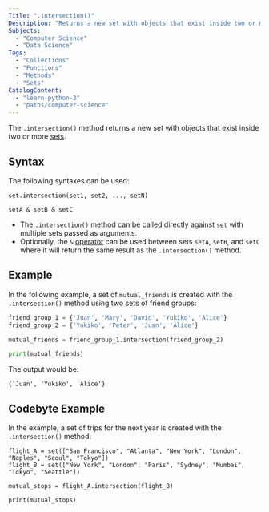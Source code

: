 ```yaml
---
Title: ".intersection()"
Description: "Returns a new set with objects that exist inside two or more sets"
Subjects:
  - "Computer Science"
  - "Data Science"
Tags:
  - "Collections"
  - "Functions"
  - "Methods"
  - "Sets"
CatalogContent:
  - "learn-python-3"
  - "paths/computer-science"
---
```


The `.intersection()` method returns a new set with objects that exist inside two or more [sets](https://www.codecademy.com/resources/docs/python/sets).

## Syntax

The following syntaxes can be used:

```pseudo
set.intersection(set1, set2, ..., setN)

setA & setB & setC
```

- The `.intersection()` method can be called directly against `set` with multiple sets passed as arguments.
- Optionally, the `&` [operator](https://www.codecademy.com/resources/docs/python/operators) can be used between sets `setA`, `setB`, and `setC` where it will return the same result as the `.intersection()` method.

## Example

In the following example, a set of `mutual_friends` is created with the `.intersection()` method using two sets of friend groups:

```py
friend_group_1 = {'Juan', 'Mary', 'David', 'Yukiko', 'Alice'}
friend_group_2 = {'Yukiko', 'Peter', 'Juan', 'Alice'}

mutual_friends = friend_group_1.intersection(friend_group_2)

print(mutual_friends)
```

The output would be:

```shell
{'Juan', 'Yukiko', 'Alice'}
```

## Codebyte Example

In the example, a set of trips for the next year is created with the `.intersection()` method:

```codebyte/python
flight_A = set(["San Francisco", "Atlanta", "New York", "London", "Naples", "Seoul", "Tokyo"])
flight_B = set(["New York", "London", "Paris", "Sydney", "Mumbai", "Tokyo", "Seattle"])

mutual_stops = flight_A.intersection(flight_B)

print(mutual_stops)
```
